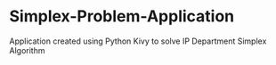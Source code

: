 # Simplex-Problem-Application
Application created using Python Kivy to solve IP Department Simplex Algorithm
